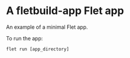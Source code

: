 # A fletbuild-app Flet app

An example of a minimal Flet app.

To run the app:

```
flet run [app_directory]
```
